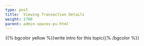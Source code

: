 ```yaml
---
type: post
title:  Viewing Transaction Details
weight: 1700
parent: admin-spaces-pu.html
---
```

 
 
{{% bgcolor yellow %}}write intro for this topic{{% /bgcolor %}}

 

  